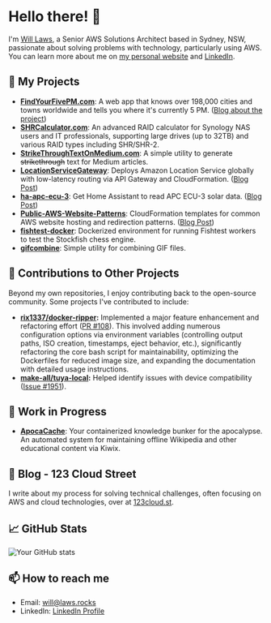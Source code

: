 # Hello there! 🖖

I'm [Will Laws](https://laws.rocks), a Senior AWS Solutions Architect based in Sydney, NSW, passionate about solving problems with technology, particularly using AWS. You can learn more about me on [my personal website](https://laws.rocks) and [LinkedIn](https://www.linkedin.com/in/lwsw/).

## 🚀 My Projects

- [**FindYourFivePM.com**](https://findyourfivepm.com): A web app that knows over 198,000 cities and towns worldwide and tells you where it's currently 5 PM. ([Blog about the project](https://findyourfivepm.com/blog))
- [**SHRCalculator.com**](https://shrcalculator.com): An advanced RAID calculator for Synology NAS users and IT professionals, supporting large drives (up to 32TB) and various RAID types including SHR/SHR-2.
- [**StrikeThroughTextOnMedium.com**](https://strikethroughtextonmedium.com): A simple utility to generate ~~strikethrough~~ text for Medium articles.
- [**LocationServiceGateway**](https://github.com/jeeshofone/LocationServiceGateway): Deploys Amazon Location Service globally with low-latency routing via API Gateway and CloudFormation. ([Blog Post](https://www.123cloud.st/p/regional-to-global-adapting-amazon))
- [**ha-apc-ecu-3**](https://github.com/jeeshofone/ha-apc-ecu-3): Get Home Assistant to read APC ECU-3 solar data. ([Blog Post](https://www.123cloud.st/p/the-unexpectedly-direct-path-to-building))
- [**Public-AWS-Website-Patterns**](https://github.com/jeeshofone/Public-AWS-Website-Patterns): CloudFormation templates for common AWS website hosting and redirection patterns. ([Blog Post](https://www.123cloud.st/p/the-complete-reference-guide-to-basic))
- [**fishtest-docker**](https://github.com/jeeshofone/fishtest-docker): Dockerized environment for running Fishtest workers to test the Stockfish chess engine.
- [**gifcombine**](https://github.com/jeeshofone/gifcombine): Simple utility for combining GIF files.

## 🤝 Contributions to Other Projects

Beyond my own repositories, I enjoy contributing back to the open-source community. Some projects I've contributed to include:

- **[rix1337/docker-ripper](https://github.com/rix1337/docker-ripper):** Implemented a major feature enhancement and refactoring effort ([PR #108](https://github.com/rix1337/docker-ripper/pull/108)). This involved adding numerous configuration options via environment variables (controlling output paths, ISO creation, timestamps, eject behavior, etc.), significantly refactoring the core bash script for maintainability, optimizing the Dockerfiles for reduced image size, and expanding the documentation with detailed usage instructions.
- **[make-all/tuya-local](https://github.com/make-all/tuya-local):** Helped identify issues with device compatibility ([Issue #1951](https://github.com/make-all/tuya-local/issues/1951)).


## 🚧 Work in Progress

- [**ApocaCache**](https://github.com/jeeshofone/ApocaCache): Your containerized knowledge bunker for the apocalypse. An automated system for maintaining offline Wikipedia and other educational content via Kiwix.

## 📝 Blog - 123 Cloud Street

I write about my process for solving technical challenges, often focusing on AWS and cloud technologies, over at [123cloud.st](https://123cloud.st).

## 📈 GitHub Stats

![Your GitHub stats](https://github-readme-stats.vercel.app/api?username=jeeshofone&show_icons=true)

## 📫 How to reach me

- Email: [will@laws.rocks](mailto:will@laws.rocks)
- LinkedIn: [LinkedIn Profile](https://www.linkedin.com/in/lwsw/)
